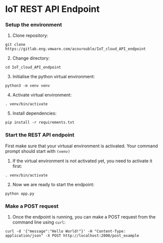 # IoT REST API Endpoint

### Setup the environment

1. Clone repository:
```
git clone https://gitlab.eng.vmware.com/acourouble/IoT_cloud_API_endpoint
```

2. Change directory:
```
cd IoT_cloud_API_endpoint
```

3. Initialise the python virtual environment:
```
python3 -m venv venv
```

4. Activate virtual environment:
```
. venv/bin/activate
```

5. Install dependencies:
```
pip install -r requirements.txt
```

### Start the REST API endpoint

First make sure that your virtusal environment is activated. Your command prompt should start with `(venv)`

1. If the virtual environment is not activated yet, you need to activate it first:
```
. venv/bin/activate
```

2. Now we are ready to start the endpoint:
```
python app.py
```

### Make a POST request

1. Once the endpoint is running, you can make a POST request from the command line using `curl`:
```
curl -d '{"message":"Hello World!"}' -H "Content-Type: application/json" -X POST http://localhost:2000/post_example
```

